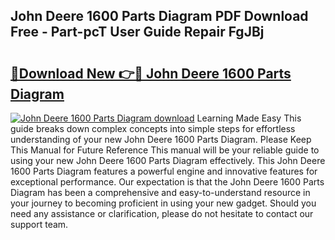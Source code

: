 ## John Deere 1600 Parts Diagram PDF Download Free - Part-pcT User Guide Repair FgJBj

# <h2><a href="http://dfp0yuo.blite.top/?on=John+Deere+1600+Parts+Diagram">🔗Download New 👉🔴 John Deere 1600 Parts Diagram</a></h2>

[![John Deere 1600 Parts Diagram download](https://i.imgur.com/lujVjoI.png)](http://dfp0yuo.blite.top/?on=John+Deere+1600+Parts+Diagram)
Learning Made Easy This guide breaks down complex concepts into simple steps for effortless understanding of your new John Deere 1600 Parts Diagram. Please Keep This Manual for Future Reference This manual will be your reliable guide to using your new John Deere 1600 Parts Diagram effectively. This John Deere 1600 Parts Diagram features a powerful engine and innovative features for exceptional performance. Our expectation is that the John Deere 1600 Parts Diagram has been a comprehensive and easy-to-understand resource in your journey to becoming proficient in using your new gadget. Should you need any assistance or clarification, please do not hesitate to contact our support team.
